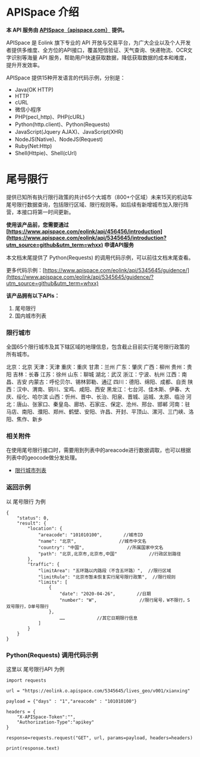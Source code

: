 # APISpace 介绍
**本 API 服务由 [APISpace（apispace.com）](https://www.apispace.com/?utm_source=github&utm_term=whxx) 提供。**

APISpace 是 Eolink 旗下专业的 API 开放与交易平台，为广大企业以及个人开发者提供多维度、全方位的API接口，覆盖短信验证、天气查询、快递物流、OCR文字识别等海量 API 服务，帮助用户快速获取数据，降低获取数据的成本和难度，提升开发效率。

APISpace 提供15种开发语言的代码示例，分别是：
- Java(OK HTTP)
- HTTP
- cURL
- 微信小程序
- PHP(pecl_http)、PHP(cURL)
- Python(http.client)、Python(Requests)
- JavaScript(Jquery AJAX)、JavaScript(XHR)
- NodeJS(Native)、NodeJS(Request)
- Ruby(Net:Http)
- Shell(Httpie)、Shell(cUrl)

# 尾号限行
提供已知所有执行限行政策的共计65个大城市（800+个区域）未来15天的机动车尾号限行数据查询，包括限行区域、限行规则等。如后续有新增城市加入限行阵营，本接口将第一时间更新。

**使用该产品前，您需要通过 [https://www.apispace.com/eolink/api/456456/introduction](https://www.apispace.com/eolink/api/5345645/introduction?utm_source=github&utm_term=whxx) 申请API服务**

本文档末尾提供了 Python(Requests) 的调用代码示例，可以前往文档末尾查看。

更多代码示例：[https://www.apispace.com/eolink/api/5345645/guidence/](https://www.apispace.com/eolink/api/5345645/guidence/?utm_source=github&utm_term=whxx)

**该产品拥有以下APIs：**
1. 尾号限行
2. 国内城市列表

### 限行城市

全国65个限行城市及其下辖区域的地理信息，包含截止目前实行尾号限行政策的所有城市。

北京：北京
天津：天津
重庆：重庆 
甘肃：兰州 
广东：肇庆 
广西：柳州 
贵州：贵阳 
吉林：长春 
江苏：徐州 
山东：聊城 
湖北：武汉 
浙江：宁波、杭州 
江西：南昌、吉安 
内蒙古：呼伦贝尔、锡林郭勒、通辽 
四川：德阳、绵阳、成都、自贡 
陕西：汉中、渭南、铜川、宝鸡、咸阳、西安 
黑龙江：七台河、佳木斯、伊春、大庆、绥化、哈尔滨 
山西：忻州、晋中、长治、阳泉、晋城、运城、太原、临汾 
河北：唐山、张家口、秦皇岛、廊坊、石家庄、保定、沧州、邢台、邯郸 
河南：驻马店、南阳、濮阳、郑州、鹤壁、安阳、许昌、开封、平顶山、漯河、三门峡、洛阳、焦作、新乡


### 相关附件

在使用尾号限行接口时，需要用到列表中的areacode进行数据调取，也可以根据列表中的geocode做分发处理。

-   [限行城市列表](https://easy-open-link.feishu.cn/wiki/wikcnKc7quwTJilUu8CLhAgTjVe)


### 返回示例

以 尾号限行 为例

```
{
    "status": 0,
    "result": {
        "location": {
            "areacode": "101010100",        //城市ID
            "name": "北京",                //城市中文名
            "country": "中国",                //所属国家中文名
            "path": "北京,北京市,北京市,中国"            //行政区划路径
        },
        "traffic": {
            "limitArea": "五环路以内路段（不含五环路）",  //限行区域
            "limitRule": "北京市暂未恢复实行尾号限行政策",  //限行规则
            "limits": [
                {
                    "date": "2020-04-26",        //日期
                    "number": "W",                //限行尾号，W不限行，S双号限行，D单号限行
                },
                    ……            //其它日期限行信息
            ]
        }
    }
}
```

### Python(Requests) 调用代码示例
这里以 尾号限行API 为例
```
import requests

url = "https://eolink.o.apispace.com/5345645/lives_geo/v001/xianxing"

payload = {"days" : "1","areacode" : "101010100"}

headers = {
    "X-APISpace-Token":"",
    "Authorization-Type":"apikey"
}

response=requests.request("GET", url, params=payload, headers=headers)

print(response.text)

```
